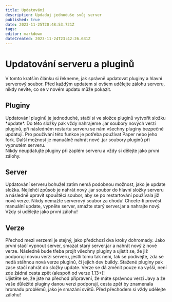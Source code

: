 ```yaml
---
title: Updatování
description: Updaduj jednoduše svůj server
published: true
date: 2023-11-25T20:48:53.721Z
tags: 
editor: markdown
dateCreated: 2023-11-24T23:42:26.631Z
---
```


# Updatování serveru a pluginů
V tomto kratším článku si řekneme, jak správně updatovat pluginy a hlavní serverový soubor. Před každým updatem si ovšem udělejte zálohu serveru, nikdy nevíte, co se v novém updatu může pokazit.

<h2>Pluginy</h2>
Updatování pluginů je jednoduché, stačí si ve složce pluginů vytvořit složku *update*. Do této složky pak vždy nahrajeme .jar soubory nových verzí pluginů, při následném restartu serveru se nám všechny pluginy bezpečně updatují. Pro používání této funkce je potřeba používat Paper nebo jeho fork. Další možnost je manuálně nahrát nové .jar soubory pluginů při vypnutém serveru. <br>Nikdy neupdatujte pluginy při zaplém serveru a vždy si dělejte jako první zálohy.

<h2>Server</h2>
Updatování serveru bohužel zatím nemá podobnou možnost, jako je update složka. Nejlehčí způsob je nahrát nový .jar soubor do hlavní složky serveru a následně upravit spouštěcí soubor, aby se po restartování používala již nová verze. Nikdy nemažte serverový soubor za chodu! Chcete-li provést manuální update, vypněte server, smažte starý server.jar a nahrajte nový. <br>Vždy si udělejte jako první zálohu!
<h2>Verze</h2>
Přechod mezi verzemi je stejný, jako předchozí dva kroky dohromady. Jako první stačí vypnout server, smazat starý server.jar a nahrát nový z nové verze. Následně bude třeba projít všechny pluginy a ujistit se, že již podporují novou verzi serveru, jestli tomu tak není, tak se podívejte, zda se nedá stáhnou nová verze pluginů, či jejich dev buildy. Stažené pluginy pak zase stačí nahrát do složky update. Verze se dá změnit pouze na vyšší, není zde žádná cesta zpět (alespoň od verze 1.13+)!<br>Ujistěte se, že jste na přechod připravení, že máte správnou verzi Javy a že vaše důležité pluginy danou verzi podporují, cesta zpět by znamenala hromadu problémů, jako je smazání světů. Před přechodem si vždy udělejte zálohu!

